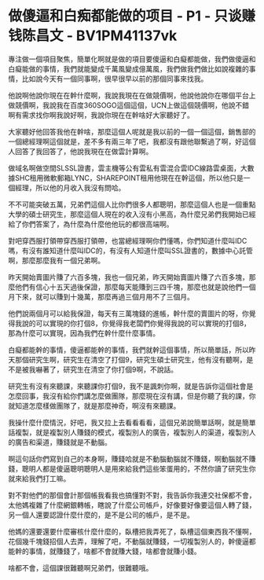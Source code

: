 # 做傻逼和白痴都能做的项目 - P1 - 只谈赚钱陈昌文 - BV1PM41137vk

專注做一個項目聚焦，簡單化啊就是做的項目要傻逼和白癡都能做，我們做傻逼和白癡能做的事情，我們就能變成千萬風變成億萬風，我們做我們做比如說複雜的事情，比如說今天有一個同事啊，很早很早以前的那個同事來找我。

他說啊他說你現在在幹什麼啊，我說我現在在做競價啊，他說他說你在哪個平台上做競價啊，我說我在百度360SOGO這個這個，UCN上做這個競價啊，他說不錯啊有需求找你啊我說好啊，我說你現在在幹啥好大家聽好了。

大家聽好他回答我他在幹啥，那麼這個人呢就是我以前的一個一個這個，銷售部的一個總經理啊這個就是，差不多有兩三年了吧，我都沒有跟他聯繫過了啊，好這個人回答了我回答了，他說我現在在做雲計算啊。

做域名啊做空間SLSSL證書，雲主機等公有雲私有雲混合雲IDC線路雲桌面，大數據SHC租用微軟郵箱LYNC，SHAREPOINT租用他現在在幹這個，所以他只是一個經理，所以他的月收入我沒有問哈。

不不可能突破五萬，兄弟們這個人比你們很多人都聰明，那麼這個人也是一個重點大學的碩士研究生，那麼這個人現在的收入沒有小黑高，為什麼兄弟們我開始已經給了你們答案了，為什麼為什麼他他玩的都很高端啊。

對吧穿西服打領帶穿西服打領帶，也當總經理啊你們懂嗎，你們知道什麼叫IDC嗎，有沒有誰知道什麼叫IDC的，有沒有人知道什麼叫SSL證書的，數據中心託管啊，那麼那麼我有一個兄弟啊。

昨天開始賣圖片賺了六百多塊，我也一個兄弟，昨天開始賣圖片賺了六百多塊，那麼他們有信心十五天過後保證，那麼每天能賺到三四千塊，那麼也就是說他們一個月下來，就可以賺到十幾萬，那麼再過三個月用不了三個月。

他們說兩個月可以給我保證，每天有三萬塊錢的進帳，幹什麼的賣圖片的呀，你覺得我說的可以實現的你打個8，你覺得我老闆們你覺得我說的可以實現的打個8，那為什麼可以實現，因為我們在幹什麼什麼事情。

白癡都能幹的事情，傻逼都能幹的事情，我們就幹這個事情，所以簡單話，所以昨天那個研究生啊，研究生在清空了打個9，研究生碩士研究生，他有沒有聽啊，是不是被我嚇著了，研究生在清空了你打個9啊，不說話。

研究生有沒有來聽課，來聽課你打個9，我不是諷刺你啊，就是告訴你這個社會是怎麼回事，我沒有給你們講怎麼做團隊，那麼現在沒有講，但是你聽了我的課，你就知道怎麼樣做團隊了，就是那麼神奇，啊沒有來聽課。

我操什麼什麼情況，好吧，我又拉上去看看看看，這個兄弟說簡單話啊，就是簡單話複製，就是複製別人賺錢的模式，複製別人的廣告，複製別人的渠道，複製別人的廣告和渠道，賺錢就是不動腦。

啊這句話你們寫到自己的本身啊，賺錢哈就是不動腦動腦就不賺錢，啊動腦就不賺錢，聰明人都是傻逼聰明聰明人是用來給我們這些笨蛋用的，不然你讀了研究生你就來給我們打工嘛。

對不對他們的那個會計那個帳我看我也搞懂對不對，我告訴你我連交社保都不會，太他媽複雜了什麼網銀轉帳，瞎說了什麼公司帳戶，好像要好像要這個人轉了錢，另一個人還要認證什麼什麼的，是不是公司的帳戶，是不是。

他媽的還要還要什麼審核什麼什麼的，臥槽把我弄死了，臥槽這個東西我不懂啊，花個幾千塊錢招個人去弄，理解了吧，不動腦就賺錢，一切複製別人的，幹傻逼都能幹的事情，就賺錢了，啥都不會就賺大錢，啥都會就賺小錢。

啥都不會，這個課很難聽啊兄弟們，很難聽哦。